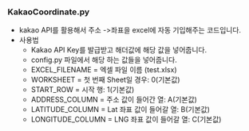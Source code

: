 ### KakaoCoordinate.py
- kakao API를 활용해서 주소 ->좌표을 excel에 자동 기입해주는 코드입니다.
- 사용법 
    - Kakao API Key를 발급받고 해더값에 해당 값을 넣어줍니다.
    - config.py 파일에서 해당 하는 값들을 넣어줍니다.
    - EXCEL_FILENAME = 엑셀 파일 이름 (test.xlsx)
    - WORKSHEET = 첫 번째 Sheet일 경우: 0(기본값)
    - START_ROW = 시작 행: 1(기본값)
    - ADDRESS_COLUMN = 주소 값이 들어간 열: A(기본값)
    - LATITUDE_COLUMN = Lat 좌표 값이 들어갈 열: B(기본값)
    - LONGITUDE_COLUMN = LNG 좌표 값이 들어갈 열: C(기본값)
